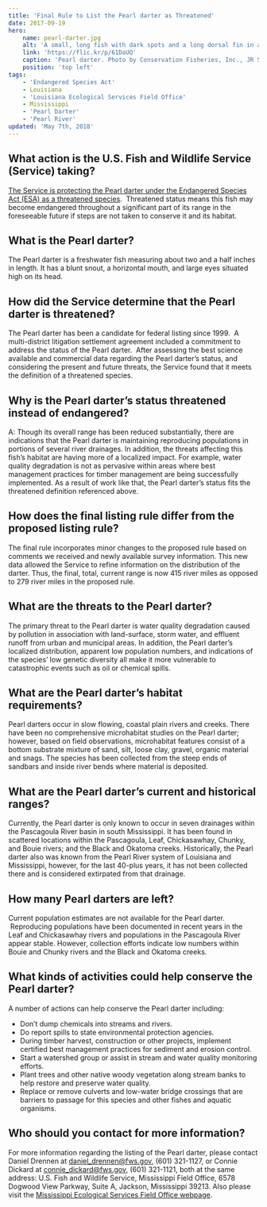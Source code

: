 ```yaml
---
title: 'Final Rule to List the Pearl darter as Threatened'
date: 2017-09-19
hero:
    name: pearl-darter.jpg
    alt: 'A small, long fish with dark spots and a long dorsal fin in an aquarium.'
    link: 'https://flic.kr/p/61DaUQ'
    caption: 'Pearl darter. Photo by Conservation Fisheries, Inc., JR Shute.'
    position: 'top left'
tags:
    - 'Endangered Species Act'
    - Louisiana
    - 'Louisiana Ecological Services Field Office'
    - Mississippi
    - 'Pearl Darter'
    - 'Pearl River'
updated: 'May 7th, 2018'
---
```


## What action is the U.S. Fish and Wildlife Service (Service) taking?

[The Service is protecting the Pearl darter under the Endangered Species Act (ESA) as a threatened species](/news/2017/09/us-fish-and-wildlife-service-extends-endangered-species-act-protection-to-rare-fish/).  Threatened status means this fish may become endangered throughout a significant part of its range in the foreseeable future if steps are not taken to conserve it and its habitat.

## What is the Pearl darter?

The Pearl darter is a freshwater fish measuring about two and a half inches in length. It has a blunt snout, a horizontal mouth, and large eyes situated high on its head.

## How did the Service determine that the Pearl darter is threatened?

The Pearl darter has been a candidate for federal listing since 1999.  A multi-district litigation settlement agreement included a commitment to address the status of the Pearl darter.  After assessing the best science available and commercial data regarding the Pearl darter’s status, and considering the present and future threats, the Service found that it meets the definition of a threatened species.

## Why is the Pearl darter’s status threatened instead of endangered?

A: Though its overall range has been reduced substantially, there are indications that the Pearl darter is maintaining reproducing populations in portions of several river drainages. In addition, the threats affecting this fish’s habitat are having more of a localized impact. For example, water quality degradation is not as pervasive within areas where best management practices for timber management are being successfully implemented. As a result of work like that, the Pearl darter’s status fits the threatened definition referenced above.

## How does the final listing rule differ from the proposed listing rule?

The final rule incorporates minor changes to the proposed rule based on comments we received and newly available survey information. This new data allowed the Service to refine information on the distribution of the darter. Thus, the final, total, current range is now 415 river miles as opposed to 279 river miles in the proposed rule.

## What are the threats to the Pearl darter?

The primary threat to the Pearl darter is water quality degradation caused by pollution in association with land-surface, storm water, and effluent runoff from urban and municipal areas. In addition, the Pearl darter’s localized distribution, apparent low population numbers, and indications of the species’ low genetic diversity all make it more vulnerable to catastrophic events such as oil or chemical spills.

## What are the Pearl darter’s habitat requirements?

Pearl darters occur in slow flowing, coastal plain rivers and creeks. There have been no comprehensive microhabitat studies on the Pearl darter; however, based on field observations, microhabitat features consist of a bottom substrate mixture of sand, silt, loose clay, gravel, organic material and snags. The species has been collected from the steep ends of sandbars and inside river bends where material is deposited.

## What are the Pearl darter’s current and historical ranges?

Currently, the Pearl darter is only known to occur in seven drainages within the Pascagoula River basin in south Mississippi. It has been found in scattered locations within the Pascagoula, Leaf, Chickasawhay, Chunky, and Bouie rivers; and the Black and Okatoma creeks. Historically, the Pearl darter also was known from the Pearl River system of Louisiana and Mississippi, however, for the last 40-plus years, it has not been collected there and is considered extirpated from that drainage.

## How many Pearl darters are left?

Current population estimates are not available for the Pearl darter.  Reproducing populations have been documented in recent years in the Leaf and Chickasawhay rivers and populations in the Pascagoula River appear stable. However, collection efforts indicate low numbers within Bouie and Chunky rivers and the Black and Okatoma creeks.

## What kinds of activities could help conserve the Pearl darter?

A number of actions can help conserve the Pearl darter including:

* Don’t dump chemicals into streams and rivers.
* Do report spills to state environmental protection agencies.
* During timber harvest, construction or other projects, implement certified best management practices for sediment and erosion control.
* Start a watershed group or assist in stream and water quality monitoring efforts.
* Plant trees and other native woody vegetation along stream banks to help restore and preserve water quality.
* Replace or remove culverts and low-water bridge crossings that are barriers to passage for this species and other fishes and aquatic organisms.

## Who should you contact for more information?

For more information regarding the listing of the Pearl darter, please contact Daniel Drennen at [daniel_drennen@fws.gov](mailto:daniel_drennen@fws.gov), (601) 321-1127, or Connie Dickard at [connie_dickard@fws.gov](mailto:connie_dickard@fws.gov), (601) 321-1121, both at the same address: U.S. Fish and Wildlife Service, Mississippi Field Office, 6578 Dogwood View Parkway, Suite A, Jackson, Mississippi 39213. Also please visit the [Mississippi Ecological Services Field Office webpage](https://www.fws.gov/mississippiES/).
